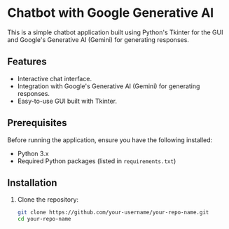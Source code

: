 # Chatbot with Google Generative AI

This is a simple chatbot application built using Python's Tkinter for the GUI and Google's Generative AI (Gemini) for generating responses.

## Features
- Interactive chat interface.
- Integration with Google's Generative AI (Gemini) for generating responses.
- Easy-to-use GUI built with Tkinter.

## Prerequisites
Before running the application, ensure you have the following installed:
- Python 3.x
- Required Python packages (listed in `requirements.txt`)

## Installation
1. Clone the repository:
   ```bash
   git clone https://github.com/your-username/your-repo-name.git
   cd your-repo-name